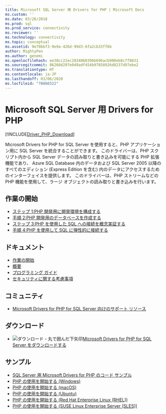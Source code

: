 ```yaml
---
title: Microsoft SQL Server 用 Drivers for PHP | Microsoft Docs
ms.custom: ''
ms.date: 03/26/2018
ms.prod: sql
ms.prod_service: connectivity
ms.reviewer: ''
ms.technology: connectivity
ms.topic: conceptual
ms.assetid: 9e78bbf3-9e9a-426d-99d3-6fa2cb33ff6b
author: MightyPen
ms.author: genemi
ms.openlocfilehash: ee38cc22ec2834060396b696acb900eb8c7f8831
ms.sourcegitcommit: 86268d297e049adf454b97858926d8237d97ebe2
ms.translationtype: HT
ms.contentlocale: ja-JP
ms.lasthandoff: 03/06/2020
ms.locfileid: "78866522"
---
```

# <a name="microsoft-drivers-for-php-for-sql-server"></a>Microsoft SQL Server 用 Drivers for PHP

[!INCLUDE[Driver_PHP_Download](../../includes/driver_php_download.md)]

Microsoft Drivers for PHP for SQL Server を使用すると、PHP アプリケーション用に SQL Server を統合することができます。 このドライバーは、PHP スクリプト内から SQL Server データの読み取りと書き込みを可能にする PHP 拡張機能であり、 Azure SQL Database 内のデータおよび SQL Server 2005 以降のすべてのエディション (Express Edition を含む) 内のデータにアクセスするためのインターフェイスを提供します。 このドライバーは、PHP ストリームなどの PHP 機能を使用して、ラージ オブジェクトの読み取りと書き込みを行います。  
  
## <a name="getting-started"></a>作業の開始  
* [ステップ 1:PHP 開発用に開発環境を構成する](step-1-configure-development-environment-for-php-development.md)  
* [手順 2:PHP 開発用のデータベースを作成する](step-2-create-a-sql-database-for-php-development.md)  
* [ステップ 3:PHP を使用した SQL への接続を概念実証する](step-3-proof-of-concept-connecting-to-sql-using-php.md)  
* [手順 4:PHP を使用して SQL に弾性的に接続する](step-4-connect-resiliently-to-sql-with-php.md)  
  
## <a name="documentation"></a>ドキュメント  
* [作業の開始](getting-started-with-the-php-sql-driver.md)
* [概要](overview-of-the-php-sql-driver.md)
* [プログラミング ガイド](programming-guide-for-php-sql-driver.md) 
* [セキュリティに関する考慮事項](security-considerations-for-php-sql-driver.md)
  
## <a name="community"></a>コミュニティ  
* [Microsoft Drivers for PHP for SQL Server 向けのサポート リソース](support-resources-for-the-php-sql-driver.md)
  
## <a name="download"></a>ダウンロード  
* ![ダウンロード - 丸で囲んだ下矢印](../../ssms/media/download-icon.png)[Microsoft Drivers for PHP for SQL Server をダウンロードする](download-drivers-php-sql-server.md)
  
## <a name="samples"></a>サンプル  
* [SQL Server 用 Microsoft Drivers for PHP のコード サンプル](code-samples-for-php-sql-driver.md)
* [PHP の使用を開始する (Windows)](https://www.microsoft.com/sql-server/developer-get-started/php/windows/)
* [PHP の使用を開始する (macOS)](https://www.microsoft.com/sql-server/developer-get-started/php/mac/)
* [PHP の使用を開始する (Ubuntu)](https://www.microsoft.com/sql-server/developer-get-started/php/ubuntu/)
* [PHP の使用を開始する (Red Hat Enterprise Linux (RHEL))](https://www.microsoft.com/sql-server/developer-get-started/php/rhel/)
* [PHP の使用を開始する (SUSE Linux Enterprise Server (SLES))](https://www.microsoft.com/sql-server/developer-get-started/php/sles/)
